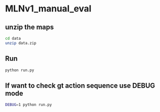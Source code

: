 # MLNv1_manual_eval

## unzip the maps
```bash
cd data
unzip data.zip
```

## Run

```bash
python run.py
```

## If want to check gt action sequence use DEBUG mode
```bash
DEBUG=1 python run.py
```

